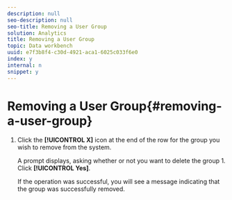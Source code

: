 ```yaml
---
description: null
seo-description: null
seo-title: Removing a User Group
solution: Analytics
title: Removing a User Group
topic: Data workbench
uuid: e7f3b8f4-c30d-4921-aca1-6025c033f6e0
index: y
internal: n
snippet: y
---
```


# Removing a User Group{#removing-a-user-group}

1. Click the **[!UICONTROL X]** icon at the end of the row for the group you wish to remove from the system.

   A prompt displays, asking whether or not you want to delete the group 1. Click **[!UICONTROL Yes]**.

   If the operation was successful, you will see a message indicating that the group was successfully removed. 